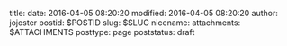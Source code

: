 title: 
date: 2016-04-05 08:20:20
modified: 2016-04-05 08:20:20
author: jojoster
postid: $POSTID
slug: $SLUG
nicename: 
attachments: $ATTACHMENTS
posttype: page
poststatus: draft
